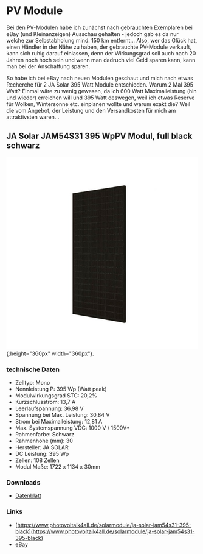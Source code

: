 
# PV Module
Bei den PV-Modulen habe ich zunächst nach gebrauchten Exemplaren bei eBay (und Kleinanzeigen) Ausschau gehalten - jedoch gab es da nur welche zur Selbstabholung mind. 150 km entfernt...
Also, wer das Glück hat, einen Händler in der Nähe zu haben, der gebrauchte PV-Module verkauft, kann sich ruhig darauf einlassen, denn der Wirkungsgrad soll auch nach 20 Jahren noch hoch sein und wenn man dadruch viel Geld sparen kann, kann man bei der Anschaffung sparen.

So habe ich bei eBay nach neuen Modulen geschaut und mich nach etwas Recherche für 2 JA Solar 395 Watt Module entschieden.
Warum 2 Mal 395 Watt? Einmal wäre zu wenig gewesen, da ich 600 Watt Maximalleistung (hin und wieder) erreichen will und 395 Watt deswegen, weil ich etwas Reserve für Wolken, Wintersonne etc. einplanen wollte und warum exakt die? Weil die vom Angebot, der Leistung und den Versandkosten für mich am attraktivsten waren...
## JA Solar JAM54S31 395 WpPV Modul, full black schwarz
![JA Solar JAM54S31](files/pv-molules/jasolar_JAM54S31_395/Photovoltaik_JASolar_375WP_schwarz_seitlich.jpg 'JA Solar JAM54S31 PV Modul 395 Wp full black schwarz'){:height="360px" width="360px"}.
### technische Daten
* Zelltyp: Mono
* Nennleistung P: 395 Wp (Watt peak)
* Modulwirkungsgrad STC: 20,2%
* Kurzschlusstrom: 13,7 A
* Leerlaufspannung: 36,98 V
* Spannung bei Max. Leistung: 30,84 V
* Strom bei Maximalleistung: 12,81 A
* Max. Systemspannung VDC: 1000 V / 1500V*
* Rahmenfarbe: Schwarz
* Rahmenhöhe (mm): 30
* Hersteller: JA SOLAR
* DC Leistung: 395 Wp
* Zellen: 108 Zellen
* Modul Maße: 1722 x 1134 x 30mm
### Downloads
* [Datenblatt](DB-JAM54S31MR_MC4_JAM54S31_380-405_MR_Global_EN.pdf)

### Links
* [https://www.photovoltaik4all.de/solarmodule/ja-solar-jam54s31-395-black](https://www.photovoltaik4all.de/solarmodule/ja-solar-jam54s31-395-black)
* [eBay](https://www.ebay.de/itm/294930335743)
